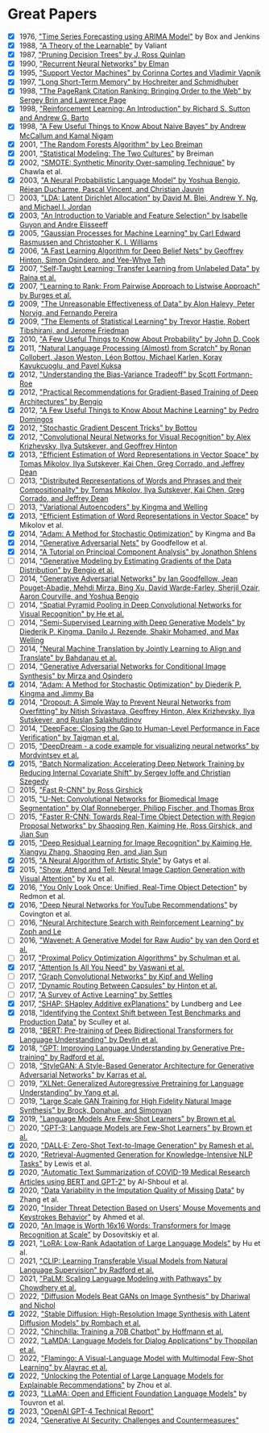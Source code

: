 # Great Papers

- [x] 1976, ["Time Series Forecasting using ARIMA Model"](https://www.sciencedirect.com/science/article/abs/pii/S0304407681000069) by Box and Jenkins
- [x] 1988, ["A Theory of the Learnable"](https://www.jstor.org/stable/20012634) by Valiant
- [x] 1987, ["Pruning Decision Trees" by J. Ross Quinlan](https://link.springer.com/article/10.1007/BF00116251)
- [x] 1990, ["Recurrent Neural Networks" by Elman](https://crl.ucsd.edu/~elman/Papers/fsit.pdf)
- [x] 1995, ["Support Vector Machines" by Corinna Cortes and Vladimir Vapnik](https://link.springer.com/article/10.1023/A:1022627411411)
- [x] 1997, ["Long Short-Term Memory" by Hochreiter and Schmidhuber](https://www.bioinf.jku.at/publications/older/2604.pdf)
- [x] 1998, ["The PageRank Citation Ranking: Bringing Order to the Web" by Sergey Brin and Lawrence Page](http://ilpubs.stanford.edu:8090/422/1/1999-66.pdf)
- [x] 1998, ["Reinforcement Learning: An Introduction" by Richard S. Sutton and Andrew G. Barto](http://incompleteideas.net/book/the-book-2nd.html)
- [x] 1998, ["A Few Useful Things to Know About Naive Bayes" by Andrew McCallum and Kamal Nigam](https://people.cs.umass.edu/~mccallum/papers/naive-bayes-ijcaiws99.pdf)
- [x] 2001, ["The Random Forests Algorithm" by Leo Breiman](https://link.springer.com/article/10.1023/A:1010933404324)
- [x] 2001, ["Statistical Modeling: The Two Cultures"](https://projecteuclid.org/euclid.ss/1009213726) by Breiman
- [x] 2002, ["SMOTE: Synthetic Minority Over-sampling Technique"](https://www.jair.org/index.php/jair/article/view/10302) by Chawla et al.
- [x] 2003, ["A Neural Probabilistic Language Model" by Yoshua Bengio, Réjean Ducharme, Pascal Vincent, and Christian Jauvin](http://www.jmlr.org/papers/volume3/bengio03a/bengio03a.pdf)
- [ ] 2003, ["LDA: Latent Dirichlet Allocation" by David M. Blei, Andrew Y. Ng, and Michael I. Jordan](https://www.jmlr.org/papers/volume3/blei03a/blei03a.pdf)
- [x] 2003, ["An Introduction to Variable and Feature Selection" by Isabelle Guyon and Andre Elisseeff](https://www.jmlr.org/papers/volume3/guyon03a/guyon03a.pdf)
- [x] 2005, ["Gaussian Processes for Machine Learning" by Carl Edward Rasmussen and Christopher K. I. Williams](http://www.gaussianprocess.org/gpml/chapters/RW.pdf)
- [x] 2006, ["A Fast Learning Algorithm for Deep Belief Nets" by Geoffrey Hinton, Simon Osindero, and Yee-Whye Teh](https://www.cs.toronto.edu/~hinton/absps/fastnc.pdf)
- [x] 2007, ["Self-Taught Learning: Transfer Learning from Unlabeled Data" by Raina et al.](https://dl.acm.org/doi/10.1145/1273496.1273592)
- [x] 2007, ["Learning to Rank: From Pairwise Approach to Listwise Approach" by Burges et al.](https://www.microsoft.com/en-us/research/wp-content/uploads/2016/02/MSR-TR-2010-82.pdf)
- [x] 2009, ["The Unreasonable Effectiveness of Data" by Alon Halevy, Peter Norvig, and Fernando Pereira](https://static.googleusercontent.com/media/research.google.com/en//pubs/archive/35179.pdf)
- [x] 2009, ["The Elements of Statistical Learning" by Trevor Hastie, Robert Tibshirani, and Jerome Friedman](https://web.stanford.edu/~hastie/ElemStatLearn/)
- [x] 2010, ["A Few Useful Things to Know About Probability" by John D. Cook](https://www.johndcook.com/Probability_book.pdf)
- [x] 2011, ["Natural Language Processing (Almost) from Scratch" by Ronan Collobert, Jason Weston, Léon Bottou, Michael Karlen, Koray Kavukcuoglu, and Pavel Kuksa](https://ronan.collobert.com/pub/matos/2011_nlp_jmlr.pdf)
- [x] 2012, ["Understanding the Bias-Variance Tradeoff" by Scott Fortmann-Roe](http://scott.fortmann-roe.com/docs/BiasVariance.html)
- [x] 2012, ["Practical Recommendations for Gradient-Based Training of Deep Architectures" by Bengio](https://arxiv.org/abs/1206.5533)
- [x] 2012, ["A Few Useful Things to Know About Machine Learning" by Pedro Domingos](https://homes.cs.washington.edu/~pedrod/papers/cacm12.pdf)
- [x] 2012, ["Stochastic Gradient Descent Tricks" by Bottou](https://leon.bottou.org/publications/pdf/tricks-2012.pdf)
- [x] 2012, ["Convolutional Neural Networks for Visual Recognition" by Alex Krizhevsky, Ilya Sutskever, and Geoffrey Hinton](https://papers.nips.cc/paper/4824-imagenet-classification-with-deep-convolutional-neural-networks)
- [x] 2013, ["Efficient Estimation of Word Representations in Vector Space" by Tomas Mikolov, Ilya Sutskever, Kai Chen, Greg Corrado, and Jeffrey Dean](https://arxiv.org/abs/1301.3781)
- [ ] 2013, ["Distributed Representations of Words and Phrases and their Compositionality" by Tomas Mikolov, Ilya Sutskever, Kai Chen, Greg Corrado, and Jeffrey Dean](https://arxiv.org/abs/1310.4546)
- [ ] 2013, ["Variational Autoencoders" by Kingma and Welling](https://arxiv.org/abs/1312.6114)
- [x] 2013, ["Efficient Estimation of Word Representations in Vector Space"](https://arxiv.org/abs/1301.3781) by Mikolov et al.
- [x] 2014, ["Adam: A Method for Stochastic Optimization"](https://arxiv.org/abs/1412.6980) by Kingma and Ba
- [x] 2014, ["Generative Adversarial Nets"](https://arxiv.org/abs/1406.2661) by Goodfellow et al.
- [x] 2014, ["A Tutorial on Principal Component Analysis" by Jonathon Shlens](https://arxiv.org/abs/1404.1100)
- [ ] 2014, ["Generative Modeling by Estimating Gradients of the Data Distribution" by Bengio et al.](https://arxiv.org/abs/1406.1096)
- [ ] 2014, ["Generative Adversarial Networks" by Ian Goodfellow, Jean Pouget-Abadie, Mehdi Mirza, Bing Xu, David Warde-Farley, Sherjil Ozair, Aaron Courville, and Yoshua Bengio](https://arxiv.org/abs/1406.2661)
- [ ] 2014, ["Spatial Pyramid Pooling in Deep Convolutional Networks for Visual Recognition" by He et al.](https://arxiv.org/abs/1406.4729)
- [ ] 2014, ["Semi-Supervised Learning with Deep Generative Models" by Diederik P. Kingma, Danilo J. Rezende, Shakir Mohamed, and Max Welling](https://arxiv.org/abs/1406.5298)
- [ ] 2014, ["Neural Machine Translation by Jointly Learning to Align and Translate" by Bahdanau et al.](https://arxiv.org/abs/1409.0473)
- [ ] 2014, ["Generative Adversarial Networks for Conditional Image Synthesis" by Mirza and Osindero](https://arxiv.org/abs/1411.1784)
- [x] 2014, ["Adam: A Method for Stochastic Optimization" by Diederik P. Kingma and Jimmy Ba](https://arxiv.org/abs/1412.6980)
- [x] 2014, ["Dropout: A Simple Way to Prevent Neural Networks from Overfitting" by Nitish Srivastava, Geoffrey Hinton, Alex Krizhevsky, Ilya Sutskever, and Ruslan Salakhutdinov](https://jmlr.org/papers/volume15/srivastava14a/srivastava14a.pdf)
- [ ] 2014, ["DeepFace: Closing the Gap to Human-Level Performance in Face Verification" by Taigman et al.](https://www.cs.toronto.edu/~ranzato/publications/taigman_cvpr14.pdf)
- [ ] 2015, ["DeepDream - a code example for visualizing neural networks" by Mordvintsev et al.](https://ai.googleblog.com/2015/06/inceptionism-going-deeper-into-neural.html)
- [x] 2015, ["Batch Normalization: Accelerating Deep Network Training by Reducing Internal Covariate Shift" by Sergey Ioffe and Christian Szegedy](https://arxiv.org/abs/1502.03167)
- [ ] 2015, ["Fast R-CNN" by Ross Girshick](https://arxiv.org/abs/1504.08083)
- [ ] 2015, ["U-Net: Convolutional Networks for Biomedical Image Segmentation" by Olaf Ronneberger, Philipp Fischer, and Thomas Brox](https://arxiv.org/abs/1505.04597)
- [ ] 2015, ["Faster R-CNN: Towards Real-Time Object Detection with Region Proposal Networks" by Shaoqing Ren, Kaiming He, Ross Girshick, and Jian Sun](https://arxiv.org/abs/1506.01497)
- [x] 2015, ["Deep Residual Learning for Image Recognition" by Kaiming He, Xiangyu Zhang, Shaoqing Ren, and Jian Sun](https://arxiv.org/abs/1512.03385)
- [x] 2015, ["A Neural Algorithm of Artistic Style"](https://arxiv.org/abs/1508.06576) by Gatys et al.
- [x] 2015, ["Show, Attend and Tell: Neural Image Caption Generation with Visual Attention"](https://arxiv.org/abs/1502.03044) by Xu et al.
- [x] 2016, ["You Only Look Once: Unified, Real-Time Object Detection"](https://arxiv.org/abs/1506.02640) by Redmon et al.
- [x] 2016, ["Deep Neural Networks for YouTube Recommendations"](https://dl.acm.org/doi/10.1145/2959100.2959190) by Covington et al.
- [ ] 2016, ["Neural Architecture Search with Reinforcement Learning" by Zoph and Le](https://arxiv.org/abs/1611.01578)
- [ ] 2016, ["Wavenet: A Generative Model for Raw Audio" by van den Oord et al.](https://arxiv.org/abs/1609.03499)
- [ ] 2017, ["Proximal Policy Optimization Algorithms" by Schulman et al.](https://arxiv.org/abs/1707.06347)
- [x] 2017, ["Attention Is All You Need" by Vaswani et al.](https://arxiv.org/abs/1706.03762)
- [ ] 2017, ["Graph Convolutional Networks" by Kipf and Welling](https://arxiv.org/abs/1609.02907)
- [ ] 2017, ["Dynamic Routing Between Capsules" by Hinton et al.](https://arxiv.org/abs/1710.09829)
- [ ] 2017, ["A Survey of Active Learning" by Settles](https://ieeexplore.ieee.org/document/8233097)
- [x] 2017, ["SHAP: SHapley Additive exPlanations"](https://arxiv.org/abs/1705.07874) by Lundberg and Lee
- [x] 2018, ["Identifying the Context Shift between Test Benchmarks and Production Data"](https://dl.acm.org/doi/10.1145/3287560.3287598) by Sculley et al.
- [x] 2018, ["BERT: Pre-training of Deep Bidirectional Transformers for Language Understanding" by Devlin et al.](https://arxiv.org/abs/1810.04805)
- [x] 2018, ["GPT: Improving Language Understanding by Generative Pre-training" by Radford et al.](https://openai.com/research/language-unsupervised)
- [ ] 2018, ["StyleGAN: A Style-Based Generator Architecture for Generative Adversarial Networks" by Karras et al.](https://arxiv.org/abs/1812.04948)
- [ ] 2019, ["XLNet: Generalized Autoregressive Pretraining for Language Understanding" by Yang et al.](https://arxiv.org/abs/1906.08237)
- [ ] 2019, ["Large Scale GAN Training for High Fidelity Natural Image Synthesis" by Brock, Donahue, and Simonyan](https://arxiv.org/abs/1809.11096)
- [x] 2019, ["Language Models Are Few-Shot Learners" by Brown et al.](https://arxiv.org/abs/2005.14165)
- [ ] 2020, ["GPT-3: Language Models are Few-Shot Learners" by Brown et al.](https://arxiv.org/abs/2005.14165)
- [x] 2020, ["DALL·E: Zero-Shot Text-to-Image Generation" by Ramesh et al.](https://arxiv.org/abs/2102.12092)
- [x] 2020, ["Retrieval-Augmented Generation for Knowledge-Intensive NLP Tasks"](https://arxiv.org/abs/2005.11401) by Lewis et al.
- [x] 2020, ["Automatic Text Summarization of COVID-19 Medical Research Articles using BERT and GPT-2"](https://ieeexplore.ieee.org/document/9302901) by Al-Shboul et al.
- [x] 2020, ["Data Variability in the Imputation Quality of Missing Data"](https://arxiv.org/abs/2005.01156) by Zhang et al.
- [x] 2020, ["Insider Threat Detection Based on Users’ Mouse Movements and Keystrokes Behavior"](https://ieeexplore.ieee.org/document/9292506) by Ahmed et al.
- [x] 2020, ["An Image is Worth 16x16 Words: Transformers for Image Recognition at Scale"](https://arxiv.org/abs/2010.11929) by Dosovitskiy et al.
- [x] 2021, ["LoRA: Low-Rank Adaptation of Large Language Models"](https://arxiv.org/abs/2106.09685) by Hu et al.
- [ ] 2021, ["CLIP: Learning Transferable Visual Models from Natural Language Supervision" by Radford et al.](https://arxiv.org/abs/2103.00020)
- [ ] 2021, ["PaLM: Scaling Language Modeling with Pathways" by Chowdhery et al.](https://arxiv.org/abs/2204.02311)
- [ ] 2022, ["Diffusion Models Beat GANs on Image Synthesis" by Dhariwal and Nichol](https://arxiv.org/abs/2105.05233)
- [x] 2022, ["Stable Diffusion: High-Resolution Image Synthesis with Latent Diffusion Models" by Rombach et al.](https://arxiv.org/abs/2112.10752)
- [ ] 2022, ["Chinchilla: Training a 70B Chatbot" by Hoffmann et al.](https://arxiv.org/abs/2203.15556)
- [ ] 2022, ["LaMDA: Language Models for Dialog Applications" by Thoppilan et al.](https://arxiv.org/abs/2201.08239)
- [ ] 2022, ["Flamingo: A Visual-Language Model with Multimodal Few-Shot Learning" by Alayrac et al.](https://arxiv.org/abs/2204.14198)
- [x] 2022, ["Unlocking the Potential of Large Language Models for Explainable Recommendations"](https://arxiv.org/abs/2206.08813) by Zhou et al.
- [x] 2023, ["LLaMA: Open and Efficient Foundation Language Models"](https://arxiv.org/abs/2302.13971) by Touvron et al.
- [x] 2023, ["OpenAI GPT-4 Technical Report"](https://arxiv.org/abs/2303.08774)
- [x] 2024, ["Generative AI Security: Challenges and Countermeasures"](https://arxiv.org/abs/2403.01323)
